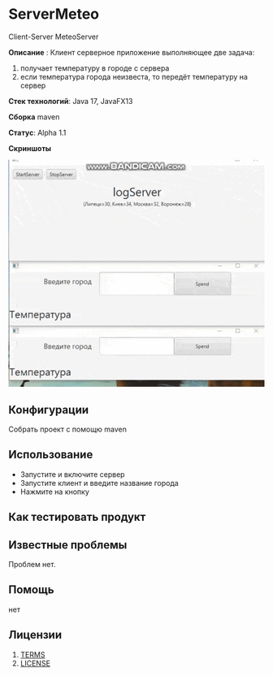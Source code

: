 # ServerMeteo
Client-Server MeteoServer

**Описание**
: Клиент серверное приложение выполняющее две задача:
1) получает температуру в городе с сервера
2) если температура города неизвеста, то передёт температуру на сервер

**Стек технологий**:
Java 17, JavaFX13

**Сборка**
maven

**Статус**:  Alpha 1.1

**Скриншоты**

![til](https://github.com/PanovPavel/ServerMeteo/blob/main/bandicam%202021-09-25%2004-45-46-958.gif?raw=true)

## Конфигурации

Собрать проект с помощю maven

## Использование

- Запустите и включите сервер
- Запустите клиент и введите название города
- Нажмите на кнопку

## Как тестировать продукт

## Известные проблемы

Проблем нет.

## Помощь

нет

## Лицензии
1. [TERMS](TERMS.md)
2. [LICENSE](LICENSE)
